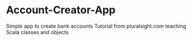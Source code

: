 # Account-Creator-App
Simple app to create bank accounts
Tutorial from pluralsight.com teaching Scala classes and objects
